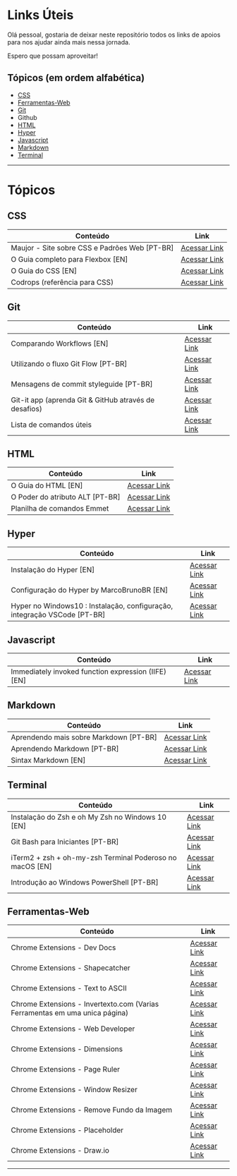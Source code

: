 # Links Úteis

Olá pessoal, gostaria de deixar neste repositório todos os links de apoios para nos ajudar ainda mais nessa jornada.

Espero que possam aproveitar!

## Tópicos (em ordem alfabética)

- [CSS](#css)
- [Ferramentas-Web](#ferramentas-web)
- [Git](#git)
- Github
- [HTML](#html)
- [Hyper](#hyper)
- [Javascript](#javascript)
- [Markdown](#markdown)
- [Terminal](#terminal)

---

# Tópicos

## CSS

| Conteúdo                                      | Link                                                                                             |
| --------------------------------------------- | ------------------------------------------------------------------------------------------------ |
| Maujor - Site sobre CSS e Padrões Web [PT-BR] | [Acessar Link](https://www.maujor.com/ "Clique e acesse agora!")                                 |
| O Guia completo para Flexbox [EN]             | [Acessar Link](https://css-tricks.com/snippets/css/a-guide-to-flexbox/ "Clique e acesse agora!") |
| O Guia do CSS [EN]                            | [Acessar Link](https://cssreference.io/ "Clique e acesse agora!")                                |
| Codrops (referência para CSS)                 | [Acessar Link](https://tympanus.net/codrops/css_reference/)                                      |

## Git

| Conteúdo                                              | Link                                                                                                                |
| ----------------------------------------------------- | ------------------------------------------------------------------------------------------------------------------- |
| Comparando Workflows [EN]                             | [Acessar Link](https://www.atlassian.com/git/tutorials/comparing-workflows "Clique e acesse agora!")                |
| Utilizando o fluxo Git Flow [PT-BR]                   | [Acessar Link](https://medium.com/trainingcenter/utilizando-o-fluxo-git-flow-e63d5e0d5e04 "Clique e acesse agora!") |
| Mensagens de commit styleguide [PT-BR]                | [Acessar Link](https://gist.github.com/crissilvaeng/dfb5b14f8eb2c25df4fd8a49f4f03252 "Clique e acesse agora!")      |
| Git-it app (aprenda Git & GitHub através de desafios) | [Acessar Link](https://github.com/jlord/git-it-electron/blob/master/README.md "Clique e acesse agora!")             |
| Lista de comandos úteis                               | [Acessar Link](https://gist.github.com/leocomelli/2545add34e4fec21ec16 "Clique e acesse agora!")                    |

## HTML

| Conteúdo                        | Link                                                                                       |
| ------------------------------- | ------------------------------------------------------------------------------------------ |
| O Guia do HTML [EN]             | [Acessar Link](https://htmlreference.io/ "Clique e acesse agora!")                         |
| O Poder do atributo ALT [PT-BR] | [Acessar Link](https://tableless.com.br/o-poder-do-atributo-alt/ "Clique e acesse agora!") |
| Planilha de comandos Emmet      | [Acessar Link](https://docs.emmet.io/cheat-sheet/)                                         |

## Hyper

| Conteúdo                                                                 | Link                                                                                                                                                                                       |
| ------------------------------------------------------------------------ | ------------------------------------------------------------------------------------------------------------------------------------------------------------------------------------------ |
| Instalação do Hyper [EN]                                                 | [Acessar Link](https://hyper.is/#installation "Clique e acesse agora!")                                                                                                                    |
| Configuração do Hyper by MarcoBrunoBR [EN]                               | [Acessar Link](https://notepad.pw/share/06tx422h "Clique e acesse agora!")                                                                                                                 |
| Hyper no Windows10 : Instalação, configuração, integração VSCode [PT-BR] | [Acessar Link](https://medium.com/@raphaelbernardoohlsen/hyper-no-windows10-instala%C3%A7%C3%A3o-configura%C3%A7%C3%A3o-integra%C3%A7%C3%A3o-vscode-cf80ad4a696d "Clique e acesse agora!") |

## Javascript

| Conteúdo                                            | Link                                                                                                                                                         |
| --------------------------------------------------- | ------------------------------------------------------------------------------------------------------------------------------------------------------------ |
| Immediately invoked function expression (IIFE) [EN] | [Acessar Link](https://medium.com/@vvkchandra/essential-javascript-mastering-immediately-invoked-function-expressions-67791338ddc6 "Clique e acesse agora!") |

## Markdown

| Conteúdo                               | Link                                                                                           |
| -------------------------------------- | ---------------------------------------------------------------------------------------------- |
| Aprendendo mais sobre Markdown [PT-BR] | [Acessar Link](https://markdown.showmethecode.com.br "Clique e acesse agora!")                 |
| Aprendendo Markdown [PT-BR]            | [Acessar Link](https://blog.da2k.com.br/2015/02/08/aprenda-markdown/ "Clique e acesse agora!") |
| Sintax Markdown [EN]                   | [Acessar Link](https://daringfireball.net/projects/markdown/syntax "Clique e acesse agora!")   |

## Terminal

| Conteúdo                                                 | Link                                                                                                                                                                                              |
| -------------------------------------------------------- | ------------------------------------------------------------------------------------------------------------------------------------------------------------------------------------------------- |
| Instalação do Zsh e oh My Zsh no Windows 10 [EN]         | [Acessar Link](https://evdokimovm.github.io/windows/zsh/shell/syntax/highlighting/ohmyzsh/hyper/terminal/2017/02/24/how-to-install-zsh-and-oh-my-zsh-on-windows-10.html "Clique e acesse agora!") |
| Git Bash para Iniciantes [PT-BR]                         | [Acessar Link](https://www.vivaolinux.com.br/artigo/Bash-O-interpretador-de-comandos "Clique e acesse agora!")                                                                                    |
| iTerm2 + zsh + oh-my-zsh Terminal Poderoso no macOS [EN] | [Acessar Link](https://medium.com/ayuth/iterm2-zsh-oh-my-zsh-the-most-power-full-of-terminal-on-macos-bdb2823fb04c "Clique e acesse agora!")                                                      |
| Introdução ao Windows PowerShell [PT-BR]                 | [Acessar Link](https://docs.microsoft.com/pt-br/powershell/scripting/getting-started/getting-started-with-windows-powershell?view=powershell-6 "Clique e acesse agora!")                          |

## Ferramentas-Web

| Conteúdo                                                                    | Link                                                                                                            |
| --------------------------------------------------------------------------- | --------------------------------------------------------------------------------------------------------------- |
| Chrome Extensions - Dev Docs                                                | [Acessar Link](https://devdocs.io/ "Clique e acesse agora!")                                                    |
| Chrome Extensions - Shapecatcher                                            | [Acessar Link](http://shapecatcher.com/ "Clique e acesse agora!")                                               |
| Chrome Extensions - Text to ASCII                                           | [Acessar Link](http://patorjk.com/software/taag/ "Clique e acesse agora!")                                      |
| Chrome Extensions - Invertexto.com (Varias Ferramentas em uma unica página) | [Acessar Link](https://www.invertexto.com/ "Clique e acesse agora!")                                            |
| Chrome Extensions - Web Developer                                           | [Acessar Link](https://chrome.google.com/webstore/detail/web-developer/bfbameneiokkgbdmiekhjnmfkcnldhhm)        |
| Chrome Extensions - Dimensions                                              | [Acessar Link](https://chrome.google.com/webstore/detail/dimensions/baocaagndhipibgklemoalmkljaimfdj/related)   |
| Chrome Extensions - Page Ruler                                              | [Acessar Link](https://chrome.google.com/webstore/detail/page-ruler/emliamioobfffbgcfdchabfibonehkme)           |
| Chrome Extensions - Window Resizer                                          | [Acessar Link](https://chrome.google.com/webstore/detail/window-resizer/kkelicaakdanhinjdeammmilcgefonfh?hl=en) |
| Chrome Extensions - Remove Fundo da Imagem                                  | [Acessar Link](https://www.remove.bg/)                                                                          |
| Chrome Extensions - Placeholder                                             | [Acessar Link](https://placeholder.com/)                                                                        |
| Chrome Extensions - Draw.io                                             | [Acessar Link](https://www.draw.io/)                                                                        |

---
